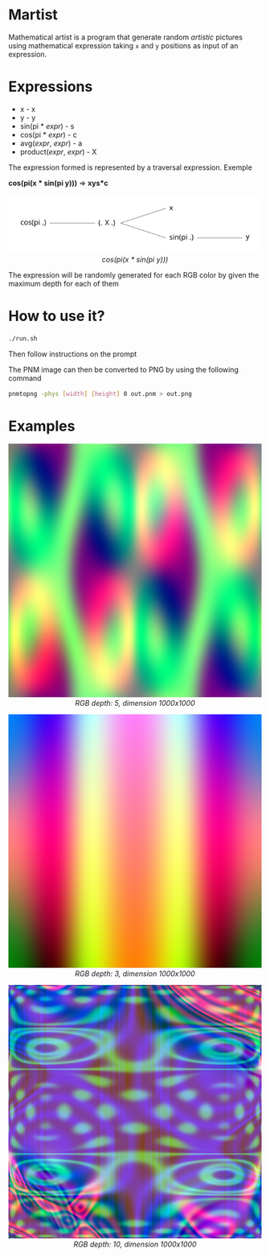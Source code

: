 # Martist

Mathematical artist is a program that generate random *artistic* pictures using mathematical expression taking `x` and `y` positions as input of an expression.

# Expressions

- x - x
- y - y
- sin(pi * *expr*) - s
- cos(pi * *expr*) - c
- avg(*expr*, *expr*) - a
- product(*expr*, *expr*) - X

The expression formed is represented by a traversal expression. Exemple

**cos(pi(x * sin(pi y)))** => **xys*c** 

<p align="center">
  <img src="https://github.com/Julien-Gustin/Martist/blob/master/figures/tree.png?raw=true" />
  <br>
  <em style="text-align:center">cos(pi(x * sin(pi y)))</em>
</p>

The expression will be randomly generated for each RGB color by given the maximum depth for each of them

# How to use it?

```sh
./run.sh
```

Then follow instructions on the prompt

The PNM image can then be converted to PNG by using the following command
```sh
pnmtopng -phys [width] [height] 0 out.pnm > out.png
```
# Examples

<p align="center">
  <img src="https://github.com/Julien-Gustin/Martist/blob/master/figures/out1.png?raw=true" />
  <br>
  <em style="text-align:center">RGB depth: 5, dimension 1000x1000</em>
</p>


<p align="center">
  <img src="https://github.com/Julien-Gustin/Martist/blob/master/figures/out2.png?raw=true" />
  <br>
  <em style="text-align:center">RGB depth: 3, dimension 1000x1000</em>
</p>

<p align="center">
  <img src="https://github.com/Julien-Gustin/Martist/blob/master/figures/out3.png?raw=true" />
  <br>
  <em style="text-align:center">RGB depth: 10, dimension 1000x1000</em>
</p>